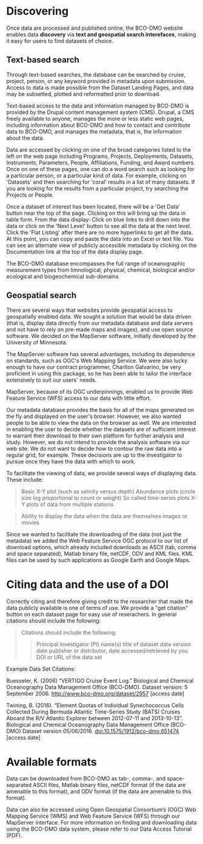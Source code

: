 # Discovering

Once data are processed and published online, the BCO-DMO website
enables data **discovery** via **text and geospatial search
interefaces**, making it easy for users to find datasets of choice.

## Text-based search

Through text-based searches, the database can be searched by cruise,
project, person, or any keyword provided in metadata upon submission.
Access to data is made possible from the Dataset Landing Pages, and data
may be subsetted, plotted and reformatted prior to download.

Text-based access to the data and information managed by BCO-DMO is
provided by the Drupal content management system (CMS). Drupal, a CMS
freely available to anyone, manages the more or less static web pages,
including information about BCO-DMO and how to contact and contribute
data to BCO-DMO, and manages the metadata, that is, the information
about the data.

Data are accessed by clicking on one of the broad categories listed to
the left on the web page including Programs, Projects, Deployments,
Datasets, Instruments, Parameters, People, Affiliations, Funding, and
Award numbers. Once on one of these pages, one can do a word search such
as looking for a particular person, or a particular kind of data. For
example, clicking on 'Datasets' and then searching for 'coral' results
in a list of many datasets. If you are looking for the results from a
particular project, try searching the Projects or People.

Once a dataset of interest has been located, there will be a 'Get Data'
button near the top of the page. Clicking on this will bring up the data
in table form. From the data display: Click on blue links to drill down
into the data or click on the 'Next Level' button to see all the data at
the next level. Click the 'Flat Listing' after there are no more
hyperlinks to get all the data. At this point, you can copy and paste
the data into an Excel or text file. You can see an alternate view of
publicly accessible metadata by clicking on the Documentation link at
the top of the data display page.

The BCO-DMO database encompasses the full range of oceanographic
measurement types from limnological, physical, chemical, biological
and/or ecological and biogeochemical sub-domains

## Geospatial search

There are several ways that websites provide geospatial access to
geospatially enabled data. We sought a solution that would be data
driven (that is, display data directly from our metadata database and
data servers and not have to rely on pre-made maps and images), and use
open source software. We decided on the MapServer software, initially
developed by the University of Minnesota.

The MapServer software has several advantages, including its dependence
on standards, such as OGC's Web Mapping Service. We were also lucky
enough to have our contract programmer, Charlton Galvarino, be very
proficient in using this package, so he has been able to tailor the
interface extensively to suit our users' needs.

MapServer, because of its OGC underpinnings, enabled us to provide Web
Feature Service (WFS) access to our data with little effort.

Our metadata database provides the basis for all of the maps generated
on the fly and displayed on the user's browser. However, we also wanted
people to be able to view the data on the browser as well. We are
interested in enabling the user to decide whether the datasets are of
sufficient interest to warrant their download to their own platform for
further analysis and study. However, we do not intend to provide the
analysis software via our web site. We do not want to decide how to
contour the raw data into a regular grid, for example. These decisions
are up to the investigator to pursue once they have the data with which
to work.

To facilitate the viewing of data, we provide several ways of displaying
data. These include:

> Basic X-Y plot (such as salinity versus depth) Abundance plots (circle
> size log proportional to count or weight) So called time-series plots
> X-Y plots of data from multiple stations

> Ability to display the data when the data are themselves images or
> movies

Since we wanted to facilitate the downloading of the data (not just the
metadata) we added the Web Feature Service OGC protocol to our list of
download options, which already included downloads as ASCII (tab, comma
and space separated), Matlab binary file, netCDF, ODV and KML files. KML
files can be used by such applications as Google Earth and Google Maps.

# Citing data and the use of a DOI

Correctly citing and therefore giving credit to the researcher that made
the data publicly available is one of terms of use. We provide a "get
citation" button on each dataset page for easy use of reserachers. In
general citations should include the following:

> Citations should include the following:
> 
> > Principal Investigator (PI) name(s) title of dataset data version
> > date publisher or distributor, date accessed/retrieved by you DOI or
> > URL of the data set

Example Data Set Citations:

Buesseler, K. (2006) “VERTIGO Cruise Event Log.” Biological and Chemical
Oceanography Data Management Office (BCO-DMO). Dataset version: 5
September 2006. <http://www.bco-dmo.org/dataset/2957> \[access date\]

Twining, B. (2016). “Element Quotas of Individual Synechococcus Cells
Collected During Bermuda Atlantic Time-Series Study (BATS) Cruises
Aboard the R/V Atlantic Explorer between 2012-07-11 and 2013-10-13”.
Biological and Chemical Oceanography Data Management Office (BCO-DMO)
Dataset version 05/06/2016. <doi:10.1575/1912/bco-dmo.651474> \[access
date\]

# Available formats

Data can be downloaded from BCO-DMO as tab-, comma-, and space-separated
ASCII files, Matlab binary files, netCDF format (if the data are
amenable to this format), and ODV format (if the data are amenable to
this format).

Data can also be accessed using Open Geospatial Consortium’s (OGC) Web
Mapping Service (WMS) and Web Feature Service (WFS) through our
MapServer interface. For more information on finding and downloading
data using the BCO-DMO data system, please refer to our Data Access
Tutorial (PDF).

